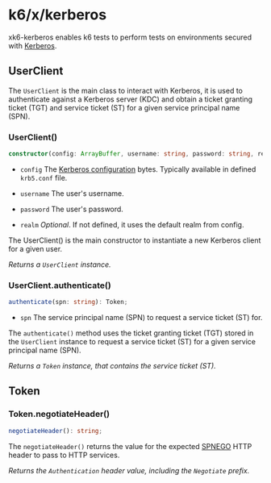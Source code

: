 k6/x/kerberos
=============

xk6-kerberos enables k6 tests to perform tests on environments secured with [Kerberos](https://web.mit.edu/kerberos).

UserClient
----------

The `UserClient` is the main class to interact with Kerberos, it is used to authenticate against a Kerberos server (KDC) and obtain a ticket granting ticket (TGT) and service ticket (ST) for a given service principal name (SPN).

### UserClient()

```ts
constructor(config: ArrayBuffer, username: string, password: string, realm?: string);
```

-	`config` The [Kerberos configuration](https://web.mit.edu/kerberos/krb5-1.12/doc/admin/conf_files/krb5_conf.html) bytes. Typically available in defined `krb5.conf` file.

-	`username` The user's username.

-	`password` The user's password.

-	`realm` *Optional*. If not defined, it uses the default realm from config.

The UserClient() is the main constructor to instantiate a new Kerberos client for a given user.

*Returns a `UserClient` instance.*

### UserClient.authenticate()

```ts
authenticate(spn: string): Token;
```

-	`spn` The service principal name (SPN) to request a service ticket (ST) for.

The `authenticate()` method uses the ticket granting ticket (TGT) stored in the `UserClient` instance to request a service ticket (ST) for a given service principal name (SPN).

*Returns a `Token` instance, that contains the service ticket (ST).*

Token
-----

### Token.negotiateHeader()

```ts
negotiateHeader(): string;
```

The `negotiateHeader()` returns the value for the expected [SPNEGO](https://datatracker.ietf.org/doc/html/rfc4559#section-4.2) HTTP header to pass to HTTP services.

*Returns the `Authentication` header value, including the `Negotiate` prefix.*
